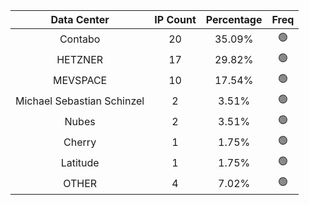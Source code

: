 | Data Center | IP Count | Percentage | Freq |
|:------------:|:--------:|:-----------:|:-----:|
| Contabo | 20 | 35.09% | 🟢 |
| HETZNER | 17 | 29.82% | 🟢 |
| MEVSPACE | 10 | 17.54% | 🟢 |
| Michael Sebastian Schinzel | 2 | 3.51% | 🟢 |
| Nubes | 2 | 3.51% | 🟢 |
| Cherry | 1 | 1.75% | 🟢 |
| Latitude | 1 | 1.75% | 🟢 |
| OTHER | 4 | 7.02% | 🟢 |